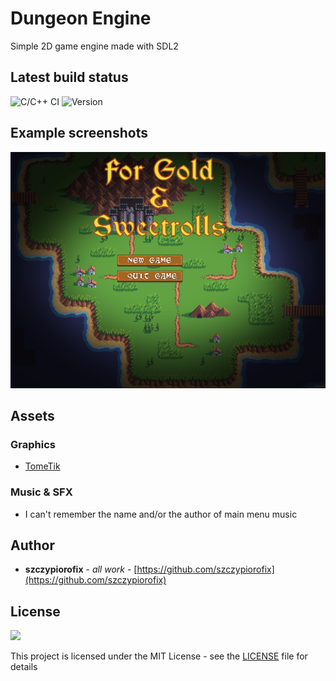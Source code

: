 # Dungeon Engine
Simple 2D game engine made with SDL2


## Latest build status

![C/C++ CI](https://github.com/szczypiorofix/dungeon_engine/workflows/C/C++%20CI/badge.svg)
![Version](https://img.shields.io/badge/version-0.1.01-blue.svg "Version icon")

## Example screenshots
![alt text](/doc/dungeon_engine_1.0.01.png "Screenshot 1.0.01")

## Assets

### Graphics
* [TomeTik](http://pousse.rapiere.free.fr/tome/)

### Music & SFX
* I can't remember the name and/or the author of main menu music

## Author

* **szczypiorofix** - *all work* - [https://github.com/szczypiorofix](https://github.com/szczypiorofix)


## License
![](https://img.shields.io/apm/l/vim-mode?label=license)

This project is licensed under the MIT License - see the [LICENSE](LICENSE) file for details
